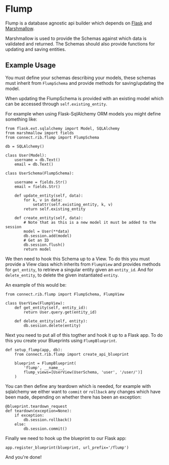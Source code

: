 # Flump

Flump is a database agnostic api builder which depends on [Flask](https://flask.pocoo.org) and [Marshmallow](https://marshmallow.readthedocs.org). 

Marshmallow is used to provide the Schemas against which data is validated and returned. The Schemas should also provide functions for updating and saving entities.

## Example Usage

You must define your schemas describing your models, these schemas must inherit from `FlumpSchema` and provide methods for saving/updating the model. 

When updating the FlumpSchema is provided with an existing model which can be accessed through `self.existing_entity`.

For example when using Flask-SqlAlchemy ORM models you might define something like:

    from flask.ext.sqlalchemy import Model, SQLAlchemy
    from marshmallow import fields
    from connect.rib.flump import FlumpSchema

    db = SQLAlchemy()

    class User(Model):
        username = db.Text()
        email = db.Text()

    class UserSchema(FlumpSchema):

        username = fields.Str()
        email = fields.Str()

        def update_entity(self, data):
            for k, v in data:
                setattr(self.existing_entity, k, v)
            return self.existing_entity

        def create_entity(self, data):
            # Note that as this is a new model it must be added to the session 
            model = User(**data)
            db.session.add(model)
            # Get an ID
            db.session.flush()
            return model

We then need to hook this Schema up to a View. To do this you must provide a View class which inherits from `FlumpView` and provides methods for `get_entity`, to retrieve a singular entity given an `entity_id`. And for `delete_entity`, to delete the given instantiated `entity`.

An example of this would be:
    
    from connect.rib.flump import FlumpSchema, FlumpView

    class UserView(FlumpView):
        def get_entity(self, entity_id):
            return User.query.get(entity_id)

        def delete_entity(self, entity):
            db.session.delete(entity)

Next you need to put all of this togther and hook it up to a Flask app. To do this you create your Blueprints using `FlumpBlueprint`.

    def setup_flump(app, db):
        from connect.rib.flump import create_api_blueprint

        blueprint = FlumpBlueprint(
            'flump', __name__,
            flump_views=[UserView(UserSchema, 'user', '/user/')]
        )

You can then define any teardown which is needed, for example with sqlalchemy we either want to `commit` or `rollback` any changes which have been made, depending on whether there has been an exception:

    @blueprint.teardown_request
    def teardown(exception=None):
        if exception:
            db.session.rollback()
        else:
            db.session.commit()

Finally we need to hook up the blueprint to our Flask app:

    app.register_blueprint(blueprint, url_prefix='/flump')

And you're done!
